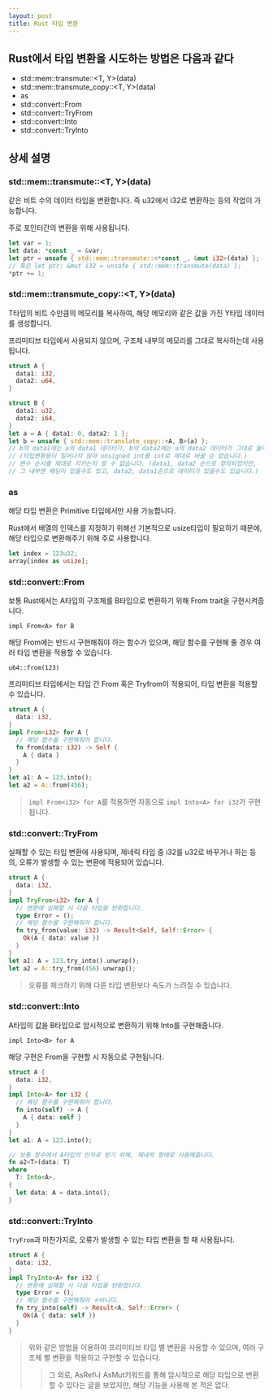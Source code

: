 ```yaml
---
layout: post
title: Rust 타입 변환
---
```



## Rust에서 타입 변환을 시도하는 방법은 다음과 같다

- std::mem::transmute::<T, Y>(data)
- std::mem::transmute_copy::<T, Y>(data)
- as
- std::convert::From
- std::convert::TryFrom
- std::convert::Into
- std::convert::TryInto

## 상세 설명

### std::mem::transmute::<T, Y>(data)

같은 비트 수의 데이터 타입을 변환합니다. 즉 u32에서 i32로 변환하는 등의 작업이 가능합니다.

주로 포인터간의 변환을 위해 사용됩니다.

```rust
let var = 1;
let data: *const _ = &var;
let ptr = unsafe { std::mem::transmute::<*const _, &mut i32>(data) };
// 혹은 let ptr: &mut i32 = unsafe { std::mem::transmute(data) };
*ptr += 1;
```

### std::mem::transmute_copy::<T, Y>(data)

T타입의 비트 수만큼의 메모리를 복사하여, 해당 메모리와 같은 값을 가진 Y타입 데이터를 생성합니다.

프리미티브 타입에서 사용되지 않으며, 구조체 내부의 메모리를 그대로 복사하는데 사용됩니다.

```rust
struct A {
  data1: i32,
  data2: u64,
}

struct B {
  data1: u32,
  data2: i64,
}
let a = A { data1: 0, data2: 1 };
let b = unsafe { std::mem::translate_copy::<A, B>(a) };
// b의 data1에는 a의 data1 데이터가, b의 data2에는 a의 data2 데이터가 그대로 들어가있다.
// (타입변환등이 일어나지 않아 unsigned int를 int로 제대로 바꿀 순 없습니다.)
// 변수 순서를 제대로 지키는지 알 수 없습니다. (data1, data2 순으로 정의되었지만,
// 그 내부엔 패딩이 있을수도 있고, data2, data1순으로 데이터가 있을수도 있습니다.)
```

### as

해당 타입 변환은 Primitive 타입에서만 사용 가능합니다.

Rust에서 배열의 인덱스를 지정하기 위해선 기본적으로 usize타입이 필요하기 때문에, 해당 타입으로 변환해주기 위해 주로 사용합니다.

```rust
let index = 123u32;
array[index as usize];
```

### std::convert::From

보통 Rust에서는 A타입의 구조체를 B타입으로 변환하기 위해 From trait을 구현시켜줍니다.

`impl From<A> for B`

해당 From에는 반드시 구현해줘야 하는 함수가 있으며, 해당 함수를 구현해 줄 경우 여러 타입 변환을 적용할 수 있습니다.

`u64::from(123)`

프리미티브 타입에서는 타입 간 From 혹은 Tryfrom이 적용되어, 타입 변환을 적용할 수 있습니다.

```rust
struct A {
  data: i32,
}
impl From<i32> for A {
  // 해당 함수를 구현해줘야 합니다.
  fn from(data: i32) -> Self {
    A { data }
  }
}
let a1: A = 123.into();
let a2 = A::from(456);
```

> `impl From<i32> for A`를 적용하면 자동으로 `impl Into<A> for i32`가 구현됩니다.

### std::convert::TryFrom

실패할 수 있는 타입 변환에 사용되며, 제네릭 타입 중 i32를 u32로 바꾸거나 하는 등의, 오류가 발생할 수 있는 변환에 적용되어 있습니다.

```rust
struct A {
  data: i32,
}
impl TryFrom<i32> for A {
  // 변환에 실패할 시 다음 타입을 반환합니다.
  type Error = ();
  // 해당 함수를 구현해줘야 합니다.
  fn try_from(value: i32) -> Result<Self, Self::Error> {
    Ok(A { data: value })
  }
}
let a1: A = 123.try_into().unwrap();
let a2 = A::try_from(456).unwrap();
```

> 오류를 체크하기 위해 다른 타입 변환보다 속도가 느려질 수 있습니다.

### std::convert::Into

A타입의 값을 B타입으로 암시적으로 변환하기 위해 Into를 구현해줍니다.

`impl Into<B> for A`

해당 구현은 From을 구현할 시 자동으로 구현됩니다.

```rust
struct A {
  data: i32,
}
impl Into<A> for i32 {
  // 해당 함수를 구현해줘야 합니다.
  fn into(self) -> A {
    A { data: self }
  }
}
let a1: A = 123.into();

// 보통 함수에서 A타입의 인자로 받기 위해, 제네릭 형태로 사용해줍니다.
fn a2<T>(data: T)
where
  T: Into<A>,
{
  let data: A = data.into();
}
```

### std::convert::TryInto

`TryFrom`과 마찬가지로, 오류가 발생할 수 있는 타입 변환을 할 때 사용됩니다.

```rust
struct A {
  data: i32,
}
impl TryInto<A> for i32 {
  // 변환에 실패할 시 다음 타입을 반환합니다.
  type Error = ();
  // 해당 함수를 구현해줘야 ㅎ바니다.
  fn try_into(self) -> Result<A, Self::Error> {
    Ok(A { data: self })
  }
}
```

> 위와 같은 방법을 이용하여 프리미티브 타입 별 변환을 사용할 수 있으며, 여러 구조체 별 변환을 적용하고 구현할 수 있습니다.
>
>> 그 외로, AsRef나 AsMut키워드를 통해 암시적으로 해당 타입으로 변환할 수 있다는 글을 보았지만, 해당 기능을 사용해 본 적은 없다.
